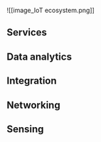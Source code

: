 ![[image_IoT ecosystem.png]]

## Services

## Data analytics

## Integration

## Networking

## Sensing

